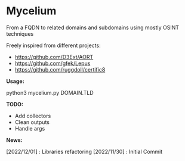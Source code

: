 # Mycelium
From a FQDN to related domains and subdomains using mostly OSINT techniques

Freely inspired from different projects:
- https://github.com/D3Ext/AORT
- https://github.com/gfek/Lepus
- https://github.com/ruggdoll/certific8

__Usage:__

python3 mycelium.py DOMAIN.TLD

__TODO:__
- Add collectors
- Clean outputs
- Handle args

__News:__

[2022/12/01] : Libraries refactoring
[2022/11/30] : Initial Commit
